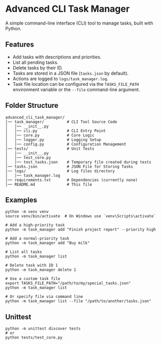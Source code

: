 # Advanced CLI Task Manager

A simple command-line interface (CLI) tool to manage tasks, built with Python.

## Features

*   Add tasks with descriptions and priorities.
*   List all pending tasks.
*   Delete tasks by their ID.
*   Tasks are stored in a JSON file (`tasks.json` by default).
*   Actions are logged to `logs/task_manager.log`.
*   Task file location can be configured via the `TASKS_FILE_PATH` environment variable or the `--file` command-line argument.

## Folder Structure

```plaintext
advanced_cli_task_manager/
│── task_manager/          # CLI Tool Source Code
│   │── __init__.py
│   │── cli.py             # CLI Entry Point
│   │── core.py            # Core Logic
│   │── logger.py          # Logging Setup
│   │── config.py          # Configuration Management
│── tests/                 # Unit Tests
│   │── __init__.py
│   │── test_core.py
│   │── test_tasks.json    # Temporary file created during tests
│── tasks.json             # JSON File for Storing Tasks
│── logs/                  # Log files directory
│   │── task_manager.log
│── requirements.txt       # Dependencies (currently none)
│── README.md              # This file
```

## Examples

```shell
python -m venv venv
source venv/bin/activate  # On Windows use `venv\Scripts\activate`

# Add a high-priority task
python -m task_manager add "Finish project report" --priority high

# Add a normal-priority task
python -m task_manager add "Buy milk"

# List all tasks
python -m task_manager list

# Delete task with ID 1
python -m task_manager delete 1

# Use a custom task file
export TASKS_FILE_PATH="/path/to/my/special_tasks.json"
python -m task_manager list

# Or specify file via command line
python -m task_manager list --file "/path/to/another/tasks.json"
```

## Unittest

```shell
python -m unittest discover tests
# or
python tests/test_core.py
```
